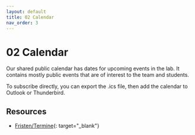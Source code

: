 ```yaml
---
layout: default
title: 02 Calendar
nav_order: 3
---
```


<!-- Add external CSS and JavaScript -->
 <link rel="stylesheet" href="calendar/calendar.css">
<link rel="stylesheet" href="https://cdn.jsdelivr.net/npm/@event-calendar/build@3.7.2/event-calendar.min.css">
<script src="https://cdn.jsdelivr.net/npm/@event-calendar/build@3.7.2/event-calendar.min.js"></script>
<script src="calendar/ics.js"></script>

# 02 Calendar

Our shared public calendar has dates for upcoming events in the lab.
It contains mostly public events that are of interest to the team and students.

<div id="ec" style="border: 0" width="100%" height="600" frameborder="0" scrolling="no"></div>
<script src="calendar/calendar.js"></script>

To subscribe directly, you can export the .ics file, then add the calendar to Outlook or Thunderbird.


## Resources

- [Fristen/Termine](https://www.uni-bamberg.de/studium/im-studium/studienorganisation/vorlesungszeiten/){: target="_blank"}
